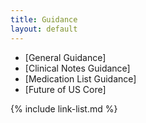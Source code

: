 ```yaml
---
title: Guidance
layout: default
---
```


- [General Guidance]
- [Clinical Notes Guidance]
- [Medication List Guidance]
- [Future of US Core]

{% include link-list.md %}
